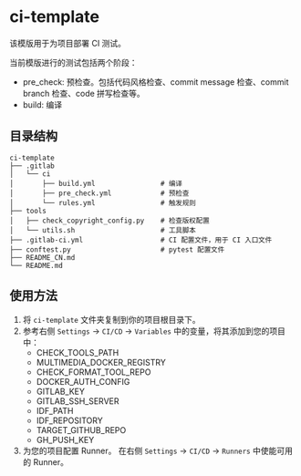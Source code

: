 # ci-template

该模版用于为项目部署 CI 测试。

当前模版进行的测试包括两个阶段：
 - pre_check: 预检查。包括代码风格检查、commit message 检查、commit branch 检查、code 拼写检查等。
 - build: 编译

## 目录结构
```
ci-template
├── .gitlab
│   └── ci
│       ├── build.yml                # 编译
│       ├── pre_check.yml            # 预检查
│       └── rules.yml                # 触发规则
├── tools
│   ├── check_copyright_config.py    # 检查版权配置
│   └── utils.sh                     # 工具脚本
├── .gitlab-ci.yml                   # CI 配置文件，用于 CI 入口文件
├── conftest.py                      # pytest 配置文件
├── README_CN.md
└── README.md
```

## 使用方法

1. 将 `ci-template` 文件夹复制到你的项目根目录下。
2. 参考右侧 `Settings` -> `CI/CD` -> `Variables` 中的变量，将其添加到您的项目中：
    - CHECK_TOOLS_PATH
    - MULTIMEDIA_DOCKER_REGISTRY
    - CHECK_FORMAT_TOOL_REPO
    - DOCKER_AUTH_CONFIG
    - GITLAB_KEY
    - GITLAB_SSH_SERVER
    - IDF_PATH
    - IDF_REPOSITORY
    - TARGET_GITHUB_REPO
    - GH_PUSH_KEY
3. 为您的项目配置 Runner。 在右侧 `Settings` -> `CI/CD` -> `Runners` 中使能可用的 Runner。
